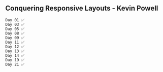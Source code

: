 ## Conquering Responsive Layouts - Kevin Powell

    Day 01 ✅
    Day 03 ✅
    Day 05 ✅
    Day 08 ✅
    Day 09 ✅
    Day 11 ✅
    Day 12 ✅
    Day 13 ✅
    Day 14 ✅
    Day 19 ✅
    Day 21 ✅
